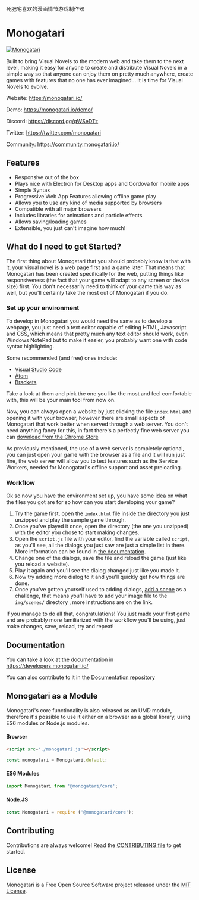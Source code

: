 死肥宅喜欢的漫画情节游戏制作器

# Monogatari

[![Monogatari](https://img.shields.io/endpoint?url=https://dashboard.cypress.io/badge/detailed/b9jn8v/develop&style=flat-square&logo=cypress)](https://dashboard.cypress.io/projects/b9jn8v/runs)

Built to bring Visual Novels to the modern web and take them to the next level, making it easy for anyone to create and distribute Visual Novels in a simple way so that anyone can enjoy them on pretty much anywhere, create games with features that no one has ever imagined... It is time for Visual Novels to evolve.

Website: https://monogatari.io/

Demo: https://monogatari.io/demo/

Discord: https://discord.gg/gWSeDTz

Twitter: https://twitter.com/monogatari

Community: https://community.monogatari.io/

## Features
- Responsive out of the box
- Plays nice with Electron for Desktop apps and Cordova for mobile apps
- Simple Syntax
- Progressive Web App Features allowing offline game play
- Allows you to use any kind of media supported by browsers
- Compatible with all major browsers
- Includes libraries for animations and particle effects
- Allows saving/loading games
- Extensible, you just can't imagine how much!

## What do I need to get Started?
The first thing about Monogatari that you should probably know is that with it, your visual novel is a web page first and a game later. That means that Monogatari has been created specifically for the web, putting things like responsiveness (the fact that your game will adapt to any screen or device size) first. You don't necessarily need to think of your game this way as well, but you'll certainly take the most out of Monogatari if you do.

### Set up your environment

To develop in Monogatari you would need the same as to develop a webpage, you just need a text editor capable of editing HTML, Javascript and CSS, which means that pretty much any text editor should work, even Windows NotePad but to make it easier, you probably want one with code syntax highlighting.

Some recommended (and free) ones include:

* [Visual Studio Code](https://code.visualstudio.com)
* [Atom](https://atom.io/)
* [Brackets](http://brackets.io/)

Take a look at them and pick the one you like the most and feel comfortable with, this will be your main tool from now on.

Now, you can always open a website by just clicking the file `index.html` and opening it with your browser, however there are small aspects of Monogatari that work better when served through a web server. You don't need anything fancy for this, in fact there's a perfectly fine web server you can [download from the Chrome Store](https://chrome.google.com/webstore/detail/web-server-for-chrome/ofhbbkphhbklhfoeikjpcbhemlocgigb)

As previously mentioned, the use of a web server is completely optional, you can just open your game with the browser as a file and it will run just fine, the web server will allow you to test features such as the Service Workers, needed for Monogatari's offline support and asset preloading.

### Workflow

Ok so now you have the environment set up, you have some idea on what the files you got are for so how can you start developing your game?

1. Try the game first, open the `index.html` file inside the directory you just unzipped and play the sample game through.
2. Once you've played it once, open the directory (the one you unzipped) with the editor you chose to start making changes.
3. Open the `script.js` file with your editor, find the variable called `script`, as you'll see, all the dialogs you just saw are just a simple list in there. More information can be found in [the documentation](https://developers.monogatari.io/documentation/building-blocks/script-and-labels#script).
4. Change one of the dialogs, save the file and reload the game (just like you reload a website).
5. Play it again and you'll see the dialog changed just like you made it.
6. Now try adding more dialog to it and you'll quickly get how things are done.
7. Once you've gotten yourself used to adding dialogs, [add a scene](https://developers.monogatari.io/documentation/script/scenes) as a challenge, that means you'll have to add your image file to the `img/scenes/` directory , more instructions are on the link.

If you manage to do all that, congratulations! You just made your first game and are probably more familiarized with the workflow you'll be using, just make changes, save, reload, try and repeat!

## Documentation
You can take a look at the documentation in https://developers.monogatari.io/

You can also contribute to it in the [Documentation repository](https://github.com/Monogatari/Documentation)

## Monogatari as a Module
Monogatari's core functionality is also released as an UMD module, therefore it's possible to use it either on a browser as a global library, using ES6 modules or Node.js modules.

#### Browser

```html
<script src='./monogatari.js'></script>
```

```javascript
const monogatari = Monogatari.default;
```

#### ES6 Modules

```javascript
import Monogatari from '@monogatari/core';
```

#### Node.JS

```javascript
const Monogatari = require ('@monogatari/core');
```

## Contributing
Contributions are always welcome! Read the [CONTRIBUTING file](https://github.com/Monogatari/Monogatari/blob/develop/CONTRIBUTING.md) to get started.

## License
Monogatari is a Free Open Source Software project released under the [MIT License](https://raw.githubusercontent.com/Monogatari/Monogatari/master/LICENSE).
